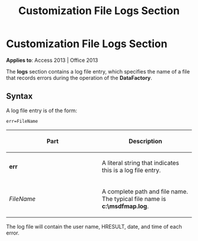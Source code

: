 ﻿---
title: Customization File Logs Section
TOCTitle: Customization File Logs Section
ms:assetid: de331a97-c9cd-5f02-692b-d7afd9e9342a
ms:mtpsurl: https://msdn.microsoft.com/en-us/library/JJ250124(v=office.15)
ms:contentKeyID: 48548178
ms.date: 09/18/2015
mtps_version: v=office.15
---

# Customization File Logs Section


**Applies to**: Access 2013 | Office 2013

The **logs** section contains a log file entry, which specifies the name of a file that records errors during the operation of the **DataFactory**.

## Syntax

A log file entry is of the form:

    err=FileName

<table>
<colgroup>
<col style="width: 50%" />
<col style="width: 50%" />
</colgroup>
<thead>
<tr class="header">
<th><p>Part</p></th>
<th><p>Description</p></th>
</tr>
</thead>
<tbody>
<tr class="odd">
<td><p><strong>err</strong></p></td>
<td><p>A literal string that indicates this is a log file entry.</p></td>
</tr>
<tr class="even">
<td><p><em>FileName</em></p></td>
<td><p>A complete path and file name. The typical file name is <strong>c:\msdfmap.log</strong>.</p></td>
</tr>
</tbody>
</table>


The log file will contain the user name, HRESULT, date, and time of each error.

